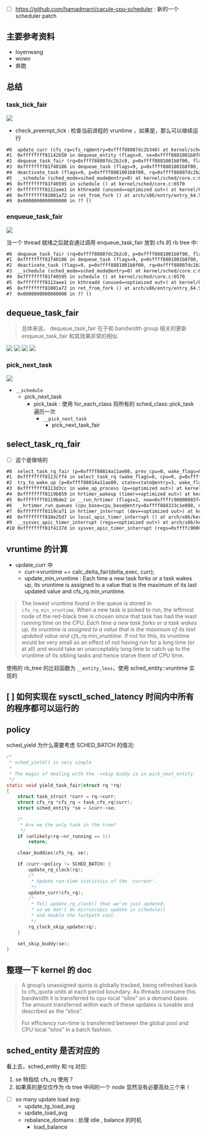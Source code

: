 
- [ ] https://github.com/hamadmarri/cacule-cpu-scheduler : 新的一个 scheduler patch

## 主要参考资料
- loyenwang
- wowo
- 奔跑

## 总结
### task_tick_fair

![](https://img2020.cnblogs.com/blog/1771657/202003/1771657-20200314235418624-1811691775.png)

- check_preempt_tick : 检查当前进程的 vruntime ，如果是，那么可以继续运行

```txt
#0  update_curr (cfs_rq=cfs_rq@entry=0xffff88807dc2b340) at kernel/sched/fair.c:887
#1  0xffffffff81142b50 in dequeue_entity (flags=9, se=0xffff8881001b8f80, cfs_rq=0xffff88807dc2b340) at kernel/sched/fair.c:4517
#2  dequeue_task_fair (rq=0xffff88807dc2b2c0, p=0xffff8881001b8f00, flags=9) at kernel/sched/fair.c:5835
#3  0xffffffff81f40186 in dequeue_task (flags=9, p=0xffff8881001b8f00, rq=0xffff88807dc2b2c0) at kernel/sched/core.c:2086
#4  deactivate_task (flags=9, p=0xffff8881001b8f00, rq=0xffff88807dc2b2c0) at kernel/sched/core.c:2100
#5  __schedule (sched_mode=sched_mode@entry=0) at kernel/sched/core.c:6448
#6  0xffffffff81f40595 in schedule () at kernel/sched/core.c:6570
#7  0xffffffff8112aee1 in kthreadd (unused=<optimized out>) at kernel/kthread.c:733
#8  0xffffffff81001a72 in ret_from_fork () at arch/x86/entry/entry_64.S:306
#9  0x0000000000000000 in ?? ()
```

### enqueue_task_fair

![](https://img2020.cnblogs.com/blog/1771657/202003/1771657-20200314235453309-1613887161.png)

当一个 thread 就绪之后就会通过调用 enqueue_task_fair 放到 cfs 的 rb tree 中:

```txt
#0  dequeue_task_fair (rq=0xffff88807dc2b2c0, p=0xffff8881001b8f00, flags=9) at kernel/sched/fair.c:5824
#1  0xffffffff81f40186 in dequeue_task (flags=9, p=0xffff8881001b8f00, rq=0xffff88807dc2b2c0) at kernel/sched/core.c:2086
#2  deactivate_task (flags=9, p=0xffff8881001b8f00, rq=0xffff88807dc2b2c0) at kernel/sched/core.c:2100
#3  __schedule (sched_mode=sched_mode@entry=0) at kernel/sched/core.c:6448
#4  0xffffffff81f40595 in schedule () at kernel/sched/core.c:6570
#5  0xffffffff8112aee1 in kthreadd (unused=<optimized out>) at kernel/kthread.c:733
#6  0xffffffff81001a72 in ret_from_fork () at arch/x86/entry/entry_64.S:306
#7  0x0000000000000000 in ?? ()
```

## dequeue_task_fair
> 总体来说， dequeue_task_fair 在于和 bandwidth group 相关的更新
> enqueue_task_fair 和其效果非常的相似

![](../../img/source/update_load_avg.png)
![](../../img/source/update_cfs_group.png)
![](../../img/source/dequeue_task_fair.png)
![](../../img/source/cfs_rq_throttled.png)

### pick_next_task

![](https://img2020.cnblogs.com/blog/1771657/202003/1771657-20200314235527658-222083399.png)

- `__schedule`
  - pick_next_task
    - pick_task : 使用 for_each_class 将所有的 sched_class::pick_task 遍历一次
      - `__pick_next_task`
        - pick_next_task_fair

## select_task_rq_fair

- [ ] 这个是做啥的
```txt
#0  select_task_rq_fair (p=0xffff88814a11ae80, prev_cpu=0, wake_flags=8) at kernel/sched/fair.c:7015
#1  0xffffffff8113cff4 in select_task_rq (wake_flags=8, cpu=0, p=0xffff88814a11ae80) at kernel/sched/core.c:3489
#2  try_to_wake_up (p=0xffff88814a11ae80, state=state@entry=3, wake_flags=wake_flags@entry=0) at kernel/sched/core.c:4183
#3  0xffffffff8113d3cc in wake_up_process (p=<optimized out>) at kernel/sched/core.c:4314
#4  0xffffffff8119b859 in hrtimer_wakeup (timer=<optimized out>) at kernel/time/hrtimer.c:1939
#5  0xffffffff8119bde2 in __run_hrtimer (flags=2, now=0xffffc90000003f48, timer=0xffffc900005bb910, base=0xffff888333c1e0c0, cpu_base=0xffff888333c1e080) at kernel/time/hrtimer.c:1685
#6  __hrtimer_run_queues (cpu_base=cpu_base@entry=0xffff888333c1e080, now=48877213737236, flags=flags@entry=2, active_mask=active_mask@entry=15) at kernel/time/hrtimer.c:1749
#7  0xffffffff8119ca71 in hrtimer_interrupt (dev=<optimized out>) at kernel/time/hrtimer.c:1811
#8  0xffffffff810e25d7 in local_apic_timer_interrupt () at arch/x86/kernel/apic/apic.c:1095
#9  __sysvec_apic_timer_interrupt (regs=<optimized out>) at arch/x86/kernel/apic/apic.c:1112
#10 0xffffffff81f4137d in sysvec_apic_timer_interrupt (regs=0xffffc9000086bd18) at arch/x86/kernel/apic/apic.c:1106
```

## vruntime 的计算

- update_curr 中
  - curr->vruntime += calc_delta_fair(delta_exec, curr);
  - update_min_vruntime : Each time a new task forks or a task wakes up, its vruntime is assigned to a value that is the maximum of its last updated value and cfs_rq.min_vruntime.

> The lowest vruntime found in the queue is stored in `cfs_rq.min_vruntime`. When a new task is picked to run, the leftmost node of the red-black tree is chosen since that task has had the least running time on the CPU. *Each time a new task forks or a task wakes up, its vruntime is assigned to a value that is the maximum of its last updated value and cfs_rq.min_vruntime.* If not for this, its vruntime would be very small as an effect of not having run for a long time (or at all) and would take an unacceptably long time to catch up to the vruntime of its sibling tasks and hence starve them of CPU time.



使用的 rb_tree 的比较函数为 `__entity_less`，使用 sched_entity::vruntime 实现的



## [ ]  如何实现在 sysctl_sched_latency 时间内中所有的程序都可以运行的


## policy
sched_yield 为什么需要考虑 SCHED_BATCH 的情况:
```c
/*
 * sched_yield() is very simple
 *
 * The magic of dealing with the ->skip buddy is in pick_next_entity.
 */
static void yield_task_fair(struct rq *rq)
{
	struct task_struct *curr = rq->curr;
	struct cfs_rq *cfs_rq = task_cfs_rq(curr);
	struct sched_entity *se = &curr->se;

	/*
	 * Are we the only task in the tree?
	 */
	if (unlikely(rq->nr_running == 1))
		return;

	clear_buddies(cfs_rq, se);

	if (curr->policy != SCHED_BATCH) {
		update_rq_clock(rq);
		/*
		 * Update run-time statistics of the 'current'.
		 */
		update_curr(cfs_rq);
		/*
		 * Tell update_rq_clock() that we've just updated,
		 * so we don't do microscopic update in schedule()
		 * and double the fastpath cost.
		 */
		rq_clock_skip_update(rq);
	}

	set_skip_buddy(se);
}
```


## 整理一下 kernel 的 doc
> A group’s unassigned quota is globally tracked, being refreshed back to cfs_quota units at each period boundary. As threads consume this bandwidth it is transferred to cpu-local “silos” on a demand basis. The amount transferred within each of these updates is tunable and described as the “slice”.

> For efficiency run-time is transferred between the global pool and CPU local “silos” in a batch fashion.

## sched_entity 是否对应的
看上去，sched_entity 和 rq 对应:
1. se 特指给 cfs_rq 使用 ?
2. 如果真的是仅仅作为 rb tree 中间的一个 node 显然没有必要高处三个来！

- [ ] so many update load avg:
  - update_tg_load_avg
  - update_load_avg
  - rebalance_domains : 处理 idle , balance 的时机
    - load_balance
